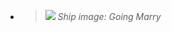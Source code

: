 - > ![](https://static.wikia.nocookie.net/onepiece/images/4/41/Going_Merry_Infobox.png/revision/latest?cb=20240731210147)
  *Ship image: Going Marry*